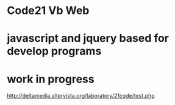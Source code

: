 # Code21 Vb Web
# javascript and jquery based for develop programs
# work in progress

http://deltamedia.altervista.org/laboratory/21code/test.php
